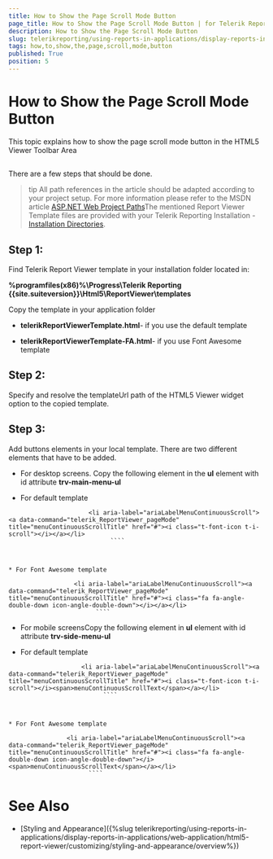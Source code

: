 ```yaml
---
title: How to Show the Page Scroll Mode Button
page_title: How to Show the Page Scroll Mode Button | for Telerik Reporting Documentation
description: How to Show the Page Scroll Mode Button
slug: telerikreporting/using-reports-in-applications/display-reports-in-applications/web-application/html5-report-viewer/customizing/how-to-show-the-page-scroll-mode-button
tags: how,to,show,the,page,scroll,mode,button
published: True
position: 5
---
```


# How to Show the Page Scroll Mode Button



This topic explains how to show the page scroll mode button in the HTML5 Viewer Toolbar Area
      

## 

There are a few steps that should be done.

>tip All path references in the article should be adapted according            to your project setup. For more information please refer to the MSDN article            [ASP.NET Web Project Paths](http://msdn.microsoft.com/en-us/library/ms178116.aspx)The mentioned Report Viewer Template files are provided with your Telerik Reporting Installation -            [Installation Directories](6E821131-83F3-45A4-BB6E-1530223D1E38#directories-and-asemblies).          


## Step 1:

Find Telerik Report Viewer template in your installation folder located in:

__%programfiles(x86)%\Progress\Telerik Reporting {{site.suiteversion}}\Html5\ReportViewer\templates__

Copy the template in your application folder

* __telerikReportViewerTemplate.html__- if you use the default template

* __telerikReportViewerTemplate-FA.html__- if you use Font Awesome template
            

## Step 2:

Specify and resolve the templateUrl path of the HTML5 Viewer widget option to the copied template.

## Step 3:

Add buttons elements in your local template. There are two different elements that have to be added.

* For desktop screens.
            Copy the following element in the __ul__ element with id attribute __trv-main-menu-ul__

* For default template

````
                      <li aria-label="ariaLabelMenuContinuousScroll"><a data-command="telerik_ReportViewer_pageMode" title="menuContinuousScrollTitle" href="#"><i class="t-font-icon t-i-scroll"></i></a></li>
				            ````



* For Font Awesome template

````
                      <li aria-label="ariaLabelMenuContinuousScroll"><a data-command="telerik_ReportViewer_pageMode" title="menuContinuousScrollTitle" href="#"><i class="fa fa-angle-double-down icon-angle-double-down"></i></a></li>
				            ````



* For mobile screensCopy the following element in __ul__ element with id attribute __trv-side-menu-ul__

* For default template

````
                    <li aria-label="ariaLabelMenuContinuousScroll"><a data-command="telerik_ReportViewer_pageMode" title="menuContinuousScrollTitle" href="#"><i class="t-font-icon t-i-scroll"></i><span>menuContinuousScrollText</span></a></li>
				          ````



* For Font Awesome template

````
                    <li aria-label="ariaLabelMenuContinuousScroll"><a data-command="telerik_ReportViewer_pageMode" title="menuContinuousScrollTitle" href="#"><i class="fa fa-angle-double-down icon-angle-double-down"></i><span>menuContinuousScrollText</span></a></li>
				          ````



# See Also

 * [Styling and Appearance]({%slug telerikreporting/using-reports-in-applications/display-reports-in-applications/web-application/html5-report-viewer/customizing/styling-and-appearance/overview%})
